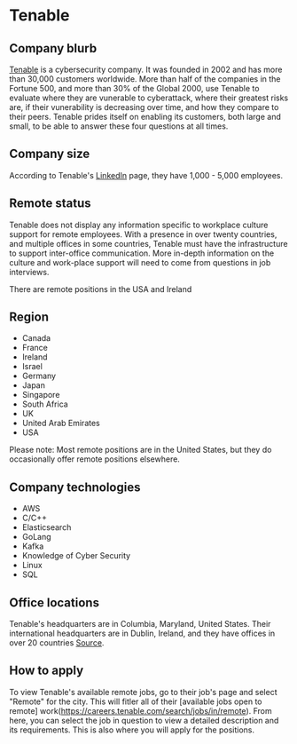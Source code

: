 # Tenable

## Company blurb

[Tenable](https://www.tenable.com/) is a cybersecurity company. It was founded in 2002 and has more than 30,000 customers worldwide. More than half of the companies in the Fortune 500, and more than 30% of the Global 2000, use Tenable to evaluate where they are vunerable to cyberattack, where their greatest risks are, if their vunerability is decreasing over time, and how they compare to their peers. Tenable prides itself on enabling its customers, both large and small, to be able to answer these four questions at all times.

## Company size

According to Tenable's [LinkedIn](https://www.linkedin.com/company/tenableinc/) page, they have 1,000 - 5,000 employees.

## Remote status

Tenable does not display any information specific to workplace culture support for remote employees. With a presence in over twenty countries, and multiple offices in some countries, Tenable must have the infrastructure to support inter-office communication. More in-depth information on the culture and work-place support will need to come from questions in job interviews.

There are remote positions in the USA and Ireland

## Region

 - Canada
 - France
 - Ireland
 - Israel
 - Germany
 - Japan
 - Singapore
 - South Africa
 - UK
 - United Arab Emirates
 - USA

Please note: Most remote positions are in the United States, but they do occasionally offer remote positions elsewhere.

## Company technologies

 - AWS
 - C/C++
 - Elasticsearch
 - GoLang
 - Kafka
 - Knowledge of Cyber Security
 - Linux
 - SQL

## Office locations

Tenable's headquarters are in Columbia, Maryland, United States. Their international headquarters are in Dublin, Ireland, and they have offices in over 20 countries [Source](https://static.tenable.com/press/media/Tenable-Corporate-FactSheet-091820.pdf).

## How to apply

To view Tenable's available remote jobs, go to their job's page and select "Remote" for the city. This will fitler all of their [available jobs open to remote] work(https://careers.tenable.com/search/jobs/in/remote). From here, you can select the job in question to view a detailed description and its requirements. This is also where you will apply for the positions.
